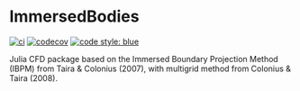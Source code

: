 # ImmersedBodies

[gh-ci-img]: https://github.com/NUFgroup/ImmersedBodies.jl/actions/workflows/ci.yml/badge.svg
[gh-ci-url]: https://github.com/NUFgroup/ImmersedBodies.jl/actions/workflows/ci.yml

[![ci][gh-ci-img]][gh-ci-url]
[![codecov](https://codecov.io/gh/NUFgroup/ImmersedBodies.jl/branch/main/graph/badge.svg?token=4Q4T8UZ3MX)](https://codecov.io/gh/NUFgroup/ImmersedBodies.jl)
[![code style: blue](https://img.shields.io/badge/code%20style-blue-4495d1.svg)](https://github.com/invenia/BlueStyle)

Julia CFD package based on the Immersed Boundary Projection Method (IBPM) from
Taira & Colonius (2007), with multigrid method from Colonius & Taira (2008).
